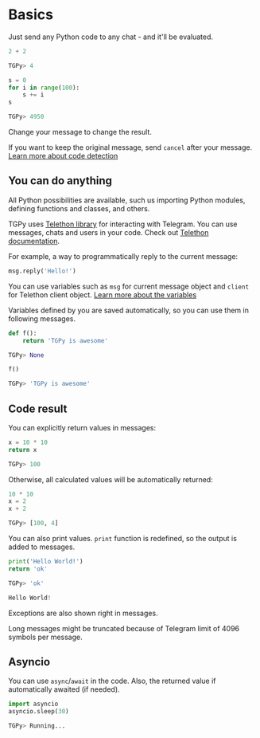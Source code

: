 # Basics

Just send any Python code to any chat - and it'll be evaluated.
```python
2 + 2

TGPy> 4
```

```python
s = 0
for i in range(100):
    s += i
s

TGPy> 4950
```

Change your message to change the result.

If you want to keep the original message, send `cancel` after your message.
[Learn more about code detection](code_detection.md)

## You can do anything

All Python possibilities are available, such us importing Python modules, defining functions and classes, and others.

TGPy uses [Telethon library](https://github.com/LonamiWebs/Telethon/) for interacting with Telegram. You can use 
messages, chats and users in your code. Check out [Telethon documentation](https://docs.telethon.dev/en/latest/).

For example, a way to programmatically reply to the current message:

```python
msg.reply('Hello!')
```

You can use variables such as `msg` for current message object and `client` for Telethon client object. [Learn more about the variables](variables.md)

Variables defined by you are saved automatically, so you can use them in following messages.

```python
def f():
    return 'TGPy is awesome'

TGPy> None
```

```python
f()

TGPy> 'TGPy is awesome'
```

## Code result

You can explicitly return values in messages:
```python
x = 10 * 10
return x

TGPy> 100
```

Otherwise, all calculated values will be automatically returned:
```python
10 * 10
x = 2
x + 2

TGPy> [100, 4]
```

You can also print values. `print` function is redefined, so the output is added to messages.

```python
print('Hello World!')
return 'ok'

TGPy> 'ok'

Hello World!
```

Exceptions are also shown right in messages.

Long messages might be truncated because of Telegram limit of 4096 symbols per message.

## Asyncio

You can use `async`/`await` in the code. Also, the returned value if automatically awaited (if needed).

```python
import asyncio
asyncio.sleep(30)

TGPy> Running...
```